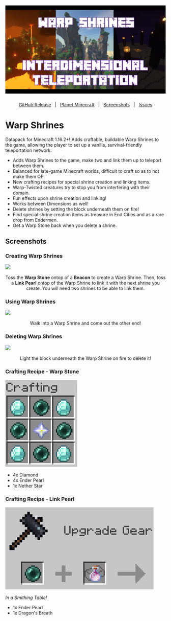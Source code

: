 <h1 id="topBanner"align="center">
  <img src=".github\resources\WarpShrinesBanner.png" alt="WarpShrines banner" />
</h1>

<div align="center">

[GitHub Release][release]&nbsp;&nbsp;&nbsp;|&nbsp;&nbsp;&nbsp;[Planet Minecraft][planetminecraft]&nbsp;&nbsp;&nbsp;|&nbsp;&nbsp;&nbsp;[Screenshots](#screenshots)&nbsp;&nbsp;&nbsp;|&nbsp;&nbsp;&nbsp;[Issues][issues]

</div>
<h1>Warp Shrines</h1>
Datapack for Minecraft 1.16.2+! Adds craftable, buildable Warp Shrines to the game, allowing the player to set up a vanilla, survival-friendly teleportation network.<br>

- Adds Warp Shrines to the game, make two and link them up to teleport between them.
- Balanced for late-game Minecraft worlds, difficult to craft so as to not make them OP.
- New crafting recipes for special shrine creation and linking items.
- Warp-Twisted creatures try to stop you from interfering with their domain.
- Fun effects upon shrine creation and linking!
- Works between Dimensions as well!
- Delete shrines by setting the block underneath them on fire!
- Find special shrine creation items as treasure in End Cities and as a rare drop from Endermen.
- Get a Warp Stone back when you delete a shrine.

<h2 id="screenshots">Screenshots</h2>

<h3>Creating Warp Shrines</h3>
<img src=".github\resources\craftingGif.gif">
<p align="center">Toss the <b>Warp Stone</b> ontop of a <b>Beacon</b> to create a Warp Shrine. Then, toss a <b>Link Pearl</b> ontop of the Warp Shrine to link it with the next shrine you create. You will need two shrines to be able to link them.</p>

<h3>Using Warp Shrines</h3>
<img src=".github\resources\usingGif.gif">
<p align="center">Walk into a Warp Shrine and come out the other end!</p>

<h3>Deleting Warp Shrines</h3>
<img src=".github\resources\deletingGif.gif">
<p align="center">Light the block underneath the Warp Shrine on fire to delete it!</p>

<h3> Crafting Recipe - Warp Stone</h3>
<img src=".github\resources\warpCrafting.png">

- 4x Diamond
- 4x Ender Pearl
- 1x Nether Star

<h3> Crafting Recipe - Link Pearl</h3>
<img src=".github\resources\pearlCrafting.png">

<i>In a Smithing Table!</i>
- 1x Ender Pearl
- 1x Dragon's Breath

[release]:https://github.com/maxheyn/warp_shrines/releases/latest "Latest Release (external link)"
[issues]:https://github.com/maxheyn/warp_shrines/issues "Issues (external link)"
[planetminecraft]: https://www.planetminecraft.com/data-pack/warp-shrines-teleport-between-locations/ "Planet Minecraft Webpage (external link)"